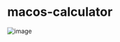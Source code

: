 # macos-calculator
![image](https://github.com/Aldanito/mac-calculator/assets/111426307/1dc1b602-96bb-4571-ba18-1ccc273d507f)

